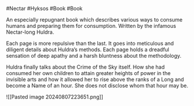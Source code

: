 #Nectar #Hyksos #Book #Book 

An especially repugnant book which describes various ways to consume humans and preparing them for consumption. Written by the infamous Nectar-long Huldra.

Each page is more repulsive than the last. It goes into meticulous and diligent details about Huldra’s methods. Each page holds a dreadful sensation of deep apathy and a harsh bluntness about the methodology.

Huldra finally talks about the Crime of the Sky itself. How she had consumed her own children to attain greater heights of power in the invisible arts and how it allowed her to rise above the ranks of a Long and become a Name of an hour. She does not disclose whom that hour may be.

![[Pasted image 20240807223651.png]]